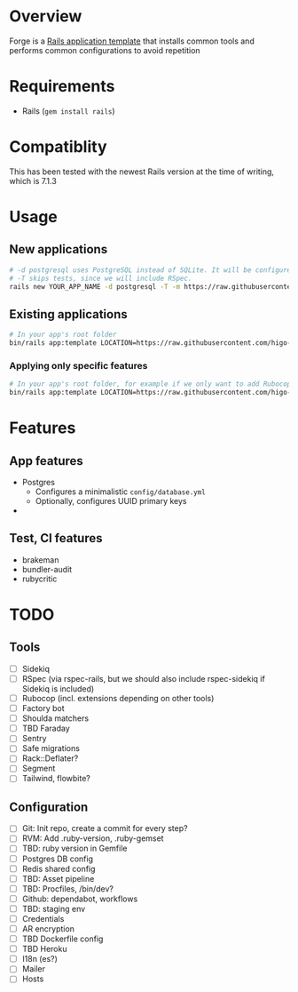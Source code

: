 # Overview

Forge is a [Rails application template](https://guides.rubyonrails.org/rails_application_templates.html) that installs common tools and performs common configurations to avoid repetition

# Requirements

- Rails (`gem install rails`)

# Compatiblity

This has been tested with the newest Rails version at the time of writing, which is 7.1.3

# Usage

## New applications

```sh
# -d postgresql uses PostgreSQL instead of SQLite. It will be configured as expected.
# -T skips tests, since we will include RSpec.
rails new YOUR_APP_NAME -d postgresql -T -m https://raw.githubusercontent.com/higo-app/forge/main/lib/template.rb
```

## Existing applications

```sh
# In your app's root folder
bin/rails app:template LOCATION=https://raw.githubusercontent.com/higo-app/forge/main/lib/template.rb
```

### Applying only specific features

```sh
# In your app's root folder, for example if we only want to add Rubocop
bin/rails app:template LOCATION=https://raw.githubusercontent.com/higo-app/forge/main/lib/settings/rubocop.rb
```

# Features

## App features

- Postgres
  - Configures a minimalistic `config/database.yml`
  - Optionally, configures UUID primary keys
-

## Test, CI features

- brakeman
- bundler-audit
- rubycritic

# TODO

## Tools

- [ ] Sidekiq
- [ ] RSpec (via rspec-rails, but we should also include rspec-sidekiq if Sidekiq is included)
- [ ] Rubocop (incl. extensions depending on other tools)
- [ ] Factory bot
- [ ] Shoulda matchers
- [ ] TBD Faraday
- [ ] Sentry
- [ ] Safe migrations
- [ ] Rack::Deflater?
- [ ] Segment
- [ ] Tailwind, flowbite?

## Configuration

- [ ] Git: Init repo, create a commit for every step?
- [ ] RVM: Add .ruby-version, .ruby-gemset
- [ ] TBD: ruby version in Gemfile
- [ ] Postgres DB config
- [ ] Redis shared config
- [ ] TBD: Asset pipeline
- [ ] TBD: Procfiles, /bin/dev?
- [ ] Github: dependabot, workflows
- [ ] TBD: staging env
- [ ] Credentials
- [ ] AR encryption
- [ ] TBD Dockerfile config
- [ ] TBD Heroku
- [ ] I18n (es?)
- [ ] Mailer
- [ ] Hosts
